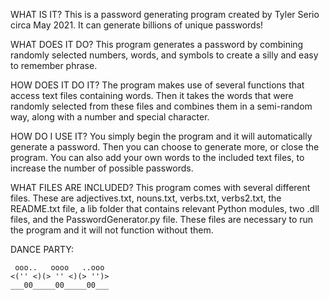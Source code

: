 WHAT IS IT?
This is a password generating program created by Tyler Serio circa May 2021. It can generate billions of unique passwords!

WHAT DOES IT DO?
This program generates a password by combining randomly selected numbers, words, and symbols to create a silly and easy to remember phrase.

HOW DOES IT DO IT?
The program makes use of several functions that access text files containing words. Then it takes the words that were randomly selected from these files and combines them in a semi-random way, along with a number and special character.

HOW DO I USE IT?
You simply begin the program and it will automatically generate a password. Then you can choose to generate more, or close the program. You can also add your own words to the included text files, to increase the number of possible passwords.

WHAT FILES ARE INCLUDED?
This program comes with several different files. These are adjectives.txt, nouns.txt, verbs.txt, verbs2.txt, the README.txt file, a lib folder that contains relevant Python modules, two .dll files, and the PasswordGenerator.py file. These files are necessary to run the program and it will not function without them.

DANCE PARTY:
~~~~~~~~~~~~~~~~~~~~~~
 ooo..   oooo   ..ooo 
<('' <)(> '' <)(> '')>
___00_____00_____00___
